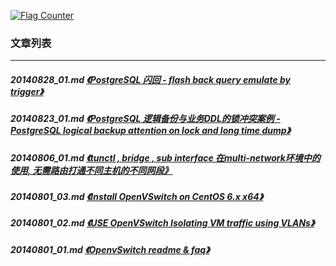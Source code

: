<a rel="nofollow" href="http://info.flagcounter.com/h9V1"  ><img src="http://s03.flagcounter.com/count/h9V1/bg_FFFFFF/txt_000000/border_CCCCCC/columns_2/maxflags_12/viewers_0/labels_0/pageviews_0/flags_0/"  alt="Flag Counter"  border="0"  ></a>  
  
### 文章列表  
----  
##### 20140828_01.md   [《PostgreSQL 闪回 - flash back query emulate by trigger》](20140828_01.md)  
##### 20140823_01.md   [《PostgreSQL 逻辑备份与业务DDL的锁冲突案例 - PostgreSQL logical backup attention on lock and long time dump》](20140823_01.md)  
##### 20140806_01.md   [《tunctl , bridge , sub interface 在multi-network环境中的使用, 无需路由打通不同主机的不同网段》](20140806_01.md)  
##### 20140801_03.md   [《Install OpenVSwitch on CentOS 6.x x64》](20140801_03.md)  
##### 20140801_02.md   [《USE OpenVSwitch Isolating VM traffic using VLANs》](20140801_02.md)  
##### 20140801_01.md   [《OpenvSwitch readme & faq》](20140801_01.md)  
